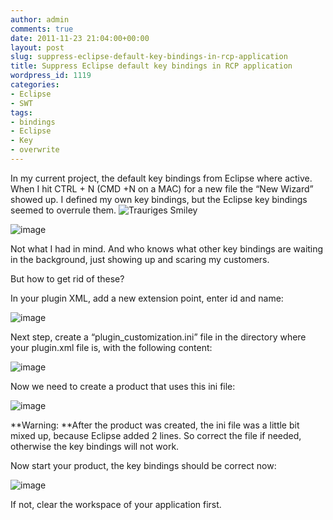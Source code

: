 ```yaml
---
author: admin
comments: true
date: 2011-11-23 21:04:00+00:00
layout: post
slug: suppress-eclipse-default-key-bindings-in-rcp-application
title: Suppress Eclipse default key bindings in RCP application
wordpress_id: 1119
categories:
- Eclipse
- SWT
tags:
- bindings
- Eclipse
- Key
- overwrite
---
```


In my current project, the default key bindings from Eclipse where active. When I hit CTRL + N (CMD +N on a MAC) for a new file the “New Wizard” showed up. I defined my own key bindings, but the Eclipse key bindings seemed to overrule them. ![Trauriges Smiley](http://andydunkel.net/assets/uploads/2011/11/wlEmoticon-sadsmile.png)

![image](http://andydunkel.net/assets/uploads/2011/11/image2.png)

Not what I had in mind. And who knows what other key bindings are waiting in the background, just showing up and scaring my customers.

But how to get rid of these?

In your plugin XML, add a new extension point, enter id and name:

![image](http://andydunkel.net/assets/uploads/2011/11/image3.png)

Next step, create a “plugin_customization.ini” file in the directory where your plugin.xml file is, with the following content:

![image](http://andydunkel.net/assets/uploads/2011/11/image4.png)

Now we need to create a product that uses this ini file:

![image](http://andydunkel.net/assets/uploads/2011/11/image5.png)

**Warning: **After the product was created, the ini file was a little bit mixed up, because Eclipse added 2 lines. So correct the file if needed, otherwise the key bindings will not work.

Now start your product, the key bindings should be correct now:

![image](http://andydunkel.net/assets/uploads/2011/11/image6.png)

If not, clear the workspace of your application first.
